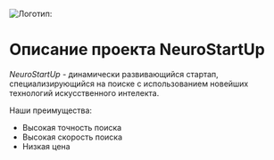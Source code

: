 ![Логотип:](https://github.com/netology-ds-team/git-homeworks/blob/main/1_self/logo.png)

# Описание проекта NeuroStartUp #
*NeuroStartUp* - динамически развивающийся стартап, специализирующийся на
поиске с использованием новейших технологий искусственного интелекта.

Наши преимущества:
* Высокая точность поиска
* Высокая скорость поиска
* Низкая цена

